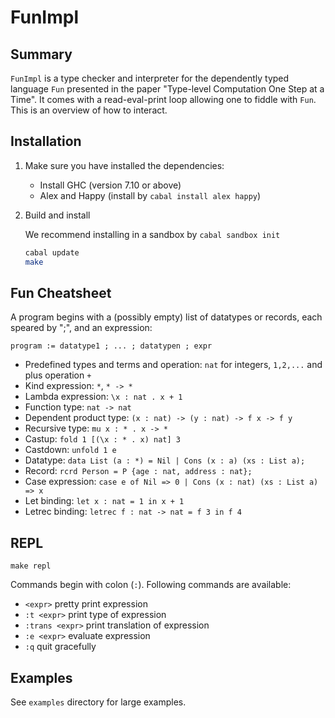 # FunImpl

## Summary

`FunImpl` is a type checker and interpreter for the dependently typed
language `Fun` presented in the paper "Type-level Computation One Step
at a Time". It comes with a read-eval-print loop allowing one to
fiddle with `Fun`. This is an overview of how to interact.

## Installation ##

1. Make sure you have installed the dependencies:

   + Install GHC (version 7.10 or above)
   + Alex and Happy (install by `cabal install alex happy`)

2. Build and install

   We recommend installing in a sandbox by `cabal sandbox init`
   
   ```bash
   cabal update
   make
   ```

## Fun Cheatsheet

A program begins with a (possibly empty) list of datatypes or records,
each speared by ";", and an expression:

```
program := datatype1 ; ... ; datatypen ; expr
```

+ Predefined types and terms and operation: `nat` for integers, `1,2,...` and plus operation `+`
+ Kind expression: `*`, `* -> *`
+ Lambda expression: `\x : nat . x + 1`
+ Function type: `nat -> nat`
+ Dependent product type: `(x : nat) -> (y : nat) -> f x -> f y`
+ Recursive type: `mu x : * . x -> *`
+ Castup: `fold 1 [(\x : * . x) nat] 3`
+ Castdown: `unfold 1 e`
+ Datatype: `data List (a : *) = Nil | Cons (x : a) (xs : List a);`
+ Record: `rcrd Person = P {age : nat, address : nat};`
+ Case expression: `case e of Nil => 0 | Cons (x : nat) (xs : List a) => x`
+ Let binding: `let x : nat = 1 in x + 1`
+ Letrec binding: `letrec f : nat -> nat = f 3 in f 4`

## REPL

```
make repl
```

Commands begin with colon (`:`). Following commands are available:

+ `<expr>`                   pretty print expression
+ `:t <expr>`                print type of expression
+ `:trans <expr>`            print translation of expression
+ `:e <expr>`                evaluate expression
+ `:q`                       quit gracefully

## Examples

See `examples` directory for large examples.
